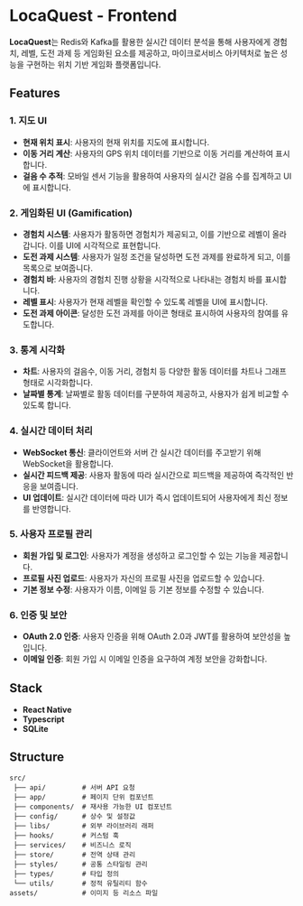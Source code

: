 # LocaQuest - Frontend
**LocaQuest**는 Redis와 Kafka를 활용한 실시간 데이터 분석을 통해 사용자에게 경험치, 레벨, 도전 과제 등 게임화된 요소를 제공하고, 마이크로서비스 아키텍처로 높은 성능을 구현하는 위치 기반 게임화 플랫폼입니다.

## Features
### 1. 지도 UI
- **현재 위치 표시**: 사용자의 현재 위치를 지도에 표시합니다.
- **이동 거리 계산**: 사용자의 GPS 위치 데이터를 기반으로 이동 거리를 계산하여 표시합니다.
- **걸음 수 추적**: 모바일 센서 기능을 활용하여 사용자의 실시간 걸음 수를 집계하고 UI에 표시합니다.

### 2. 게임화된 UI (Gamification)
- **경험치 시스템**: 사용자가 활동하면 경험치가 제공되고, 이를 기반으로 레벨이 올라갑니다. 이를 UI에 시각적으로 표현합니다.
- **도전 과제 시스템**: 사용자가 일정 조건을 달성하면 도전 과제를 완료하게 되고, 이를 목록으로 보여줍니다.
- **경험치 바**: 사용자의 경험치 진행 상황을 시각적으로 나타내는 경험치 바를 표시합니다.
- **레벨 표시**: 사용자가 현재 레벨을 확인할 수 있도록 레벨을 UI에 표시합니다.
- **도전 과제 아이콘**: 달성한 도전 과제를 아이콘 형태로 표시하여 사용자의 참여를 유도합니다.

### 3. 통계 시각화
- **차트**: 사용자의 걸음수, 이동 거리, 경험치 등 다양한 활동 데이터를 차트나 그래프 형태로 시각화합니다.
- **날짜별 통계**: 날짜별로 활동 데이터를 구분하여 제공하고, 사용자가 쉽게 비교할 수 있도록 합니다.

### 4. 실시간 데이터 처리
- **WebSocket 통신**: 클라이언트와 서버 간 실시간 데이터를 주고받기 위해 WebSocket을 활용합니다.
- **실시간 피드백 제공**: 사용자 활동에 따라 실시간으로 피드백을 제공하여 즉각적인 반응을 보여줍니다.
- **UI 업데이트**: 실시간 데이터에 따라 UI가 즉시 업데이트되어 사용자에게 최신 정보를 반영합니다.

### 5. 사용자 프로필 관리
- **회원 가입 및 로그인**: 사용자가 계정을 생성하고 로그인할 수 있는 기능을 제공합니다.
- **프로필 사진 업로드**: 사용자가 자신의 프로필 사진을 업로드할 수 있습니다.
- **기본 정보 수정**: 사용자가 이름, 이메일 등 기본 정보를 수정할 수 있습니다.

### 6. 인증 및 보안
- **OAuth 2.0 인증**: 사용자 인증을 위해 OAuth 2.0과 JWT를 활용하여 보안성을 높입니다.
- **이메일 인증**: 회원 가입 시 이메일 인증을 요구하여 계정 보안을 강화합니다.

## Stack
- **React Native**
- **Typescript**
- **SQLite**

## Structure
```
src/
 ├── api/         # 서버 API 요청
 ├── app/         # 페이지 단위 컴포넌트
 ├── components/  # 재사용 가능한 UI 컴포넌트
 ├── config/      # 상수 및 설정값
 ├── libs/        # 외부 라이브러리 래퍼
 ├── hooks/       # 커스텀 훅
 ├── services/    # 비즈니스 로직
 ├── store/       # 전역 상태 관리
 ├── styles/      # 공통 스타일링 관리
 ├── types/       # 타입 정의
 └── utils/       # 정적 유틸리티 함수
assets/           # 이미지 등 리소스 파일
```

